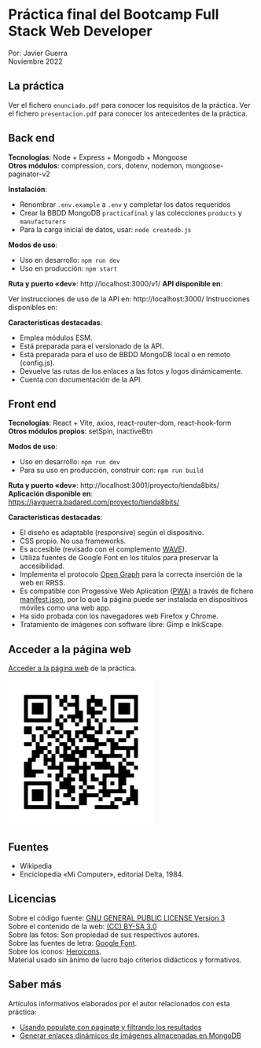 # Práctica final del Bootcamp Full Stack Web Developer

Por: Javier Guerra  
Noviembre 2022

## La práctica

Ver el fichero `enunciado.pdf` para conocer los requisitos de la práctica.
Ver el fichero `presentacion.pdf` para conocer los antecedentes de la práctica.  

## Back end

__Tecnologías__: Node + Express + Mongodb + Mongoose  
__Otros módulos__: compression, cors, dotenv, nodemon, mongoose-paginator-v2

__Instalación__:
* Renombrar `.env.example` a `.env` y completar los datos requeridos
* Crear la BBDD MongoDB `practicafinal` y las colecciones `products` y `manufacturers`  
* Para la carga inicial de datos, usar: `node createdb.js`

__Modos de uso__:
* Uso en desarrollo: `npm run dev`    
* Uso en producción: `npm start`

__Ruta y puerto «dev»__: http://localhost:3000/v1/ 
__API disponible en__: 

Ver instrucciones de uso de la API en: http://localhost:3000/
Instrucciones disponibles en:

__Características destacadas__:
* Emplea módulos ESM. 
* Está preparada para el versionado de la API.  
* Está preparada para el uso de BBDD MongoDB local o en remoto (config.js).
* Devuelve las rutas de los enlaces a las fotos y logos dinámicamente.  
* Cuenta con documentación de la API.  

## Front end

__Tecnologías__: React + Vite, axios, react-router-dom, react-hook-form  
__Otros módulos propios__: setSpin, inactiveBtn

__Modos de uso__:
* Uso en desarrollo: `npm run dev`  
* Para su uso en producción, construir con: `npm run build`  

__Ruta y puerto «dev»__: http://localhost:3001/proyecto/tienda8bits/  
__Aplicación disponible en__: https://javguerra.badared.com/proyecto/tienda8bits/  

__Características destacadas__:
* El diseño es adaptable (responsive) según el dispositivo.  
* CSS propio. No usa frameworks.  
* Es accesible (revisado con el complemento [WAVE](https://wave.webaim.org/)).   
* Utiliza fuentes de Google Font en los títulos para preservar la accesibilidad.  
* Implementa el protocolo [Open Graph](https://ogp.me/) para la correcta inserción de la web en RRSS.  
* Es compatible con Progessive Web Aplication ([PWA](https://developer.mozilla.org/es/docs/Web/Progressive_web_apps)) a través de fichero [manifest.json](https://developer.mozilla.org/es/docs/Web/Manifest), por lo que la página puede ser instalada en dispositivos móviles como una web app.  
* Ha sido probada con los navegadores web Firefox y Chrome.  
* Tratamiento de imágenes con software libre: Gimp e InkScape.  

## Acceder a la página web

[Acceder a la página web](https://javguerra.badared.com/proyecto/tienda8bits/) de la práctica.  

![Código QR](qrcode.svg)

## Fuentes

* Wikipedia  
* Enciclopedia «Mi Computer», editorial Delta, 1984.  

## Licencias

Sobre el código fuente: [GNU GENERAL PUBLIC LICENSE Version 3](LICENSE)  
Sobre el contenido de la web: [(CC) BY-SA 3.0](https://creativecommons.org/licenses/by-sa/3.0/es/)  
Sobre las fotos: Son propiedad de sus respectivos autores.  
Sobre las fuentes de letra: [Google Font](https://fonts.google.com/).  
Sobre los iconos: [Heroicons](https://heroicons.com/).  
Material usado sin ánimo de lucro bajo criterios didácticos y formativos.  

## Saber más

Artículos informativos elaborados por el autor relacionados con esta práctica:  

- [Usando populate con paginate y filtrando los resultados](https://javguerra.github.io/2022-10-29-populate-paginate-fitrado/)  
- [Generar enlaces dinámicos de imágenes almacenadas en MongoDB](https://javguerra.github.io/2022-11-06-rutas-dinamicas-imagenes-mongodb/)  
